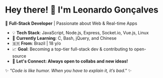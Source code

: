 # Hey there! 👋 I'm Leonardo Gonçalves
🚀 **Full-Stack Developer** | Passionate about Web & Real-time Apps

- 💡 **Tech Stack**: JavaScript, Node.js, Express, Socket.io, Vue.js, Linux
- 🎯 **Currently Learning**: C, Bash, jQuery, and Chinese
- 🇧🇷 **From**: Brazil | 18 y/o
- 📈 **Goal**: Becoming a top-tier full-stack dev & contributing to open-source
- 💬 **Let's Connect: Always open to collabs and new ideas!**

✨ _"Code is like humor. When you have to explain it, it’s bad."_ ✨

<!---
oileo/oileo is a ✨ special ✨ repository because its `README.md` (this file) appears on your GitHub profile.
You can click the Preview link to take a look at your changes.
--->
